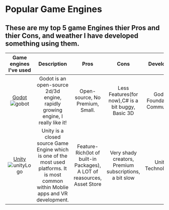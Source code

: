 # Popular Game Engines 
These are my top 5 game Engines thier Pros and thier Cons, and weather I have developed something using them. 
---
|                                   Game engines I've used                                                    | Description|   Pros   | Cons  |  Developer   |
| :----------------------------------------------------------------------------------------:                  | :---------:| :---------------: | :---------------: | :-----: |
|   [Godot](https://godotengine.org) ![gobot](https://godotengine.org/assets/press/logo_large_color_light.png)| Godot is an open-source 2d/3d engine, rapidly growing engine, I really like it! |   Open-source, No Premium, Small.|  Less Features(for now),C# is a bit buggy, Basic 3D|   Godot Foundation/ Community! |
| [Unity](https://unity.com/) ![unityLogo](https://cdn.sanity.io/images/fuvbjjlp/production/01c082f3046cc45548249c31406aeffd0a9a738e-296x100.png) | Unity is a closed source Game Engine which is one of the most used platforms. It is most common within Moblie apps and VR development. | Feature-Rich(lot of built-in Packages), A LOT of reasources, Asset Store | Very shady creators, Premium subscriptions, a bit slow | Unity Technologies |
